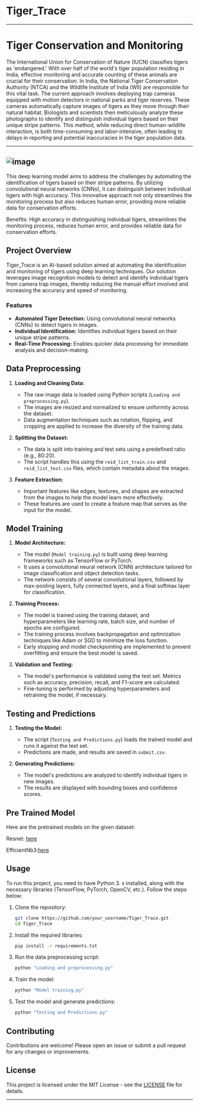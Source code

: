 # Tiger_Trace

---

# Tiger Conservation and Monitoring

The International Union for Conservation of Nature (IUCN) classifies tigers as 'endangered.' With over half of the world's tiger population residing in India, effective monitoring and accurate counting of these animals are crucial for their conservation. In India, the National Tiger Conservation Authority (NTCA) and the Wildlife Institute of India (WII) are responsible for this vital task. The current approach involves deploying trap cameras equipped with motion detectors in national parks and tiger reserves. These cameras automatically capture images of tigers as they move through their natural habitat. Biologists and scientists then meticulously analyze these photographs to identify and distinguish individual tigers based on their unique stripe patterns. This method, while reducing direct human-wildlife interaction, is both time-consuming and labor-intensive, often leading to delays in reporting and potential inaccuracies in the tiger population data.

---
![image](https://github.com/user-attachments/assets/cdaf8bf1-92b8-4c45-8529-4c1e209a729f)
---
This deep learning model aims to address the challenges by automating the identification of tigers based on their stripe patterns. By utilizing convolutional neural networks (CNNs), it can distinguish between individual tigers with high accuracy. This innovative approach not only streamlines the monitoring process but also reduces human error, providing more reliable data for conservation efforts.

Benefits:
High accuracy in distinguishing individual tigers, streamlines the monitoring process, reduces human error, and provides reliable data for conservation efforts.


## Project Overview

Tiger_Trace is an AI-based solution aimed at automating the identification and monitoring of tigers using deep learning techniques. Our solution leverages image recognition models to detect and identify individual tigers from camera trap images, thereby reducing the manual effort involved and increasing the accuracy and speed of monitoring.

### Features
- **Automated Tiger Detection:** Using convolutional neural networks (CNNs) to detect tigers in images.
- **Individual Identification:** Identifies individual tigers based on their unique stripe patterns.
- **Real-Time Processing:** Enables quicker data processing for immediate analysis and decision-making.

## Data Preprocessing

1. **Loading and Cleaning Data:**
   - The raw image data is loaded using Python scripts (`Loading and preprocessing.py`).
   - The images are resized and normalized to ensure uniformity across the dataset.
   - Data augmentation techniques such as rotation, flipping, and cropping are applied to increase the diversity of the training data.
   
2. **Splitting the Dataset:**
   - The data is split into training and test sets using a predefined ratio (e.g., 80:20).
   - The script handles this using the `reid_list_train.csv` and `reid_list_test.csv` files, which contain metadata about the images.

3. **Feature Extraction:**
   - Important features like edges, textures, and shapes are extracted from the images to help the model learn more effectively.
   - These features are used to create a feature map that serves as the input for the model.

## Model Training

1. **Model Architecture:**
   - The model (`Model training.py`) is built using deep learning frameworks such as TensorFlow or PyTorch.
   - It uses a convolutional neural network (CNN) architecture tailored for image classification and object detection tasks.
   - The network consists of several convolutional layers, followed by max-pooling layers, fully connected layers, and a final softmax layer for classification.

2. **Training Process:**
   - The model is trained using the training dataset, and hyperparameters like learning rate, batch size, and number of epochs are configured.
   - The training process involves backpropagation and optimization techniques like Adam or SGD to minimize the loss function.
   - Early stopping and model checkpointing are implemented to prevent overfitting and ensure the best model is saved.

3. **Validation and Testing:**
   - The model's performance is validated using the test set. Metrics such as accuracy, precision, recall, and F1-score are calculated.
   - Fine-tuning is performed by adjusting hyperparameters and retraining the model, if necessary.

## Testing and Predictions

1. **Testing the Model:**
   - The script (`Testing and Predictions.py`) loads the trained model and runs it against the test set.
   - Predictions are made, and results are saved in `submit.csv`.

2. **Generating Predictions:**
   - The model's predictions are analyzed to identify individual tigers in new images.
   - The results are displayed with bounding boxes and confidence scores.

## Pre Trained Model
Here are the pretrained models on the given dataset:

Resnet: [here](https://1drv.ms/f/s!AjMzlbqC81_ZapGumRTu-EsxWkI?e=VqcIDM)


EfficientNb3:[here](https://1drv.ms/f/s!AjMzlbqC81_ZapGumRTu-EsxWkI?e=VqcIDM)


## Usage

To run this project, you need to have Python 3. x installed, along with the necessary libraries (TensorFlow, PyTorch, OpenCV, etc.). Follow the steps below:

1. Clone the repository:
   ```bash
   git clone https://github.com/your_username/Tiger_Trace.git
   cd Tiger_Trace
   ```

2. Install the required libraries:
   ```bash
   pip install -r requirements.txt
   ```

3. Run the data preprocessing script:
   ```bash
   python "Loading and preprocessing.py"
   ```

4. Train the model:
   ```bash
   python "Model training.py"
   ```

5. Test the model and generate predictions:
   ```bash
   python "Testing and Predictions.py"
   ```

## Contributing

Contributions are welcome! Please open an issue or submit a pull request for any changes or improvements.

## License

This project is licensed under the MIT License - see the [LICENSE](LICENSE) file for details.


---





